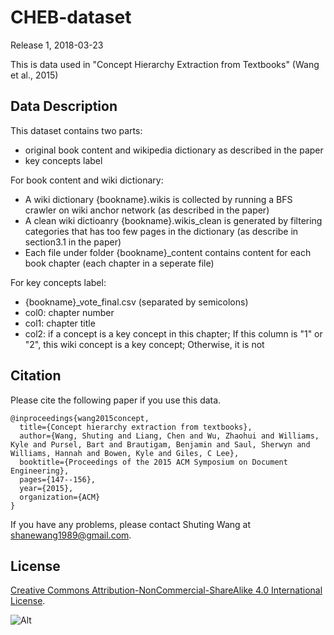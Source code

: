 # CHEB-dataset

Release 1, 2018-03-23

This is data used in "Concept Hierarchy Extraction from Textbooks" (Wang et al., 2015)

## Data Description
This dataset contains two parts:
- original book content and wikipedia dictionary as described in the paper
- key concepts label

For book content and wiki dictionary:
- A wiki dictionary {bookname}.wikis is collected by running a BFS crawler on wiki anchor network (as described in the paper) 
- A clean wiki dictioanry {bookname}.wikis_clean is generated by filtering categories that has too few pages in the dictionary (as describe in section3.1 in the paper)
- Each file under folder {bookname}_content contains content for each book chapter (each chapter in a seperate file)

For key concepts label:
- {bookname}_vote_final.csv (separated by semicolons) 
- col0: chapter number 
- col1: chapter title
- col2: if a concept is a key concept in this chapter; If this column is "1" or "2", this wiki concept is a key concept; Otherwise, it is not

## Citation
Please cite the following paper if you use this data.
```
@inproceedings{wang2015concept,
  title={Concept hierarchy extraction from textbooks},
  author={Wang, Shuting and Liang, Chen and Wu, Zhaohui and Williams, Kyle and Pursel, Bart and Brautigam, Benjamin and Saul, Sherwyn and Williams, Hannah and Bowen, Kyle and Giles, C Lee},
  booktitle={Proceedings of the 2015 ACM Symposium on Document Engineering},
  pages={147--156},
  year={2015},
  organization={ACM}
}
```
If you have any problems, please contact Shuting Wang at <shanewang1989@gmail.com>.


## License
[Creative Commons Attribution-NonCommercial-ShareAlike 4.0 International License](http://creativecommons.org/licenses/by-nc-sa/4.0/). 

![Alt](https://i.creativecommons.org/l/by-nc-sa/4.0/88x31.png)
